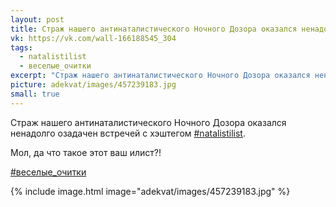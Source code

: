 ```yaml
---
layout: post
title: Страж нашего антинаталистического Ночного Дозора оказался ненадолго озадачен...
vk: https://vk.com/wall-166188545_304
tags:
  - natalistilist
  - веселые_очитки
excerpt: "Страж нашего антинаталистического Ночного Дозора оказался ненадолго озадачен встречей с хэштегом #natalistilist. Мол, да что такое этот ваш илист?!"
picture: adekvat/images/457239183.jpg
small: true
---
```

Страж нашего антинаталистического Ночного Дозора оказался ненадолго озадачен встречей с хэштегом [#natalistilist](poisk.html#natalistilist).

Мол, да что такое этот ваш илист?!

[#веселые_очитки](poisk.html#веселые_очитки)

{% include image.html image="adekvat/images/457239183.jpg" %}